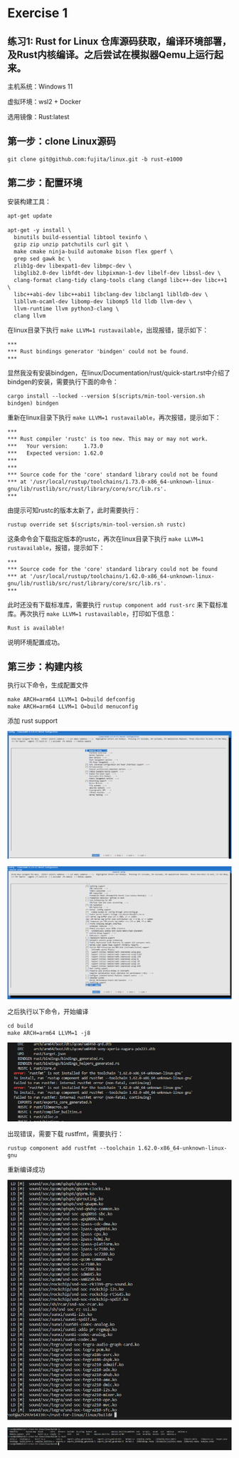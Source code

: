 # Exercise 1
## 练习1: Rust for Linux 仓库源码获取，编译环境部署，及Rust内核编译。之后尝试在模拟器Qemu上运行起来。

主机系统：Windows 11

虚拟环境：wsl2 + Docker

选用镜像：Rust:latest

## 第一步：clone Linux源码

```
git clone git@github.com:fujita/linux.git -b rust-e1000
```


## 第二步：配置环境

安装构建工具：

```
apt-get update

apt-get -y install \
  binutils build-essential libtool texinfo \
  gzip zip unzip patchutils curl git \
  make cmake ninja-build automake bison flex gperf \
  grep sed gawk bc \
  zlib1g-dev libexpat1-dev libmpc-dev \
  libglib2.0-dev libfdt-dev libpixman-1-dev libelf-dev libssl-dev \
  clang-format clang-tidy clang-tools clang clangd libc++-dev libc++1 \
  libc++abi-dev libc++abi1 libclang-dev libclang1 liblldb-dev \
  libllvm-ocaml-dev libomp-dev libomp5 lld lldb llvm-dev \
  llvm-runtime llvm python3-clang \
  clang llvm
```

在linux目录下执行 `make LLVM=1 rustavailable`，出现报错，提示如下：

```
***
*** Rust bindings generator 'bindgen' could not be found.
***
```

显然我没有安装bindgen，在linux/Documentation/rust/quick-start.rst中介绍了bindgen的安装，需要执行下面的命令：

```
cargo install --locked --version $(scripts/min-tool-version.sh bindgen) bindgen
```

重新在linux目录下执行 `make LLVM=1 rustavailable`，再次报错，提示如下：

```
***
*** Rust compiler 'rustc' is too new. This may or may not work.
***   Your version:     1.73.0
***   Expected version: 1.62.0
***
***
*** Source code for the 'core' standard library could not be found
*** at '/usr/local/rustup/toolchains/1.73.0-x86_64-unknown-linux-gnu/lib/rustlib/src/rust/library/core/src/lib.rs'.
***
```

由提示可知rustc的版本太新了，此时需要执行：

```
rustup override set $(scripts/min-tool-version.sh rustc)
```

这条命令会下载指定版本的rustc，再次在linux目录下执行 `make LLVM=1 rustavailable`，报错，提示如下：

```
***
*** Source code for the 'core' standard library could not be found
*** at '/usr/local/rustup/toolchains/1.62.0-x86_64-unknown-linux-gnu/lib/rustlib/src/rust/library/core/src/lib.rs'.
***
```

此时还没有下载标准库，需要执行 `rustup component add rust-src` 来下载标准库。再次执行 `make LLVM=1 rustavailable`，打印如下信息：

```
Rust is available!
```

说明环境配置成功。

## 第三步：构建内核

执行以下命令，生成配置文件

```
make ARCH=arm64 LLVM=1 O=build defconfig
make ARCH=arm64 LLVM=1 O=build menuconfig
```

添加 rust support

![iamge](./images/1.png)

![image](./images/2.png)


之后执行以下命令，开始编译

```
cd build
make ARCH=arm64 LLVM=1 -j8
```

![image](./images/3.png)

出现错误，需要下载 rustfmt，需要执行：

```
rustup component add rustfmt --toolchain 1.62.0-x86_64-unknown-linux-gnu
```

重新编译成功

![](./images/4.png)

![](./images/5.png)

